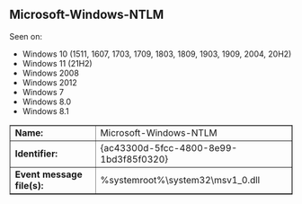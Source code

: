 ## Microsoft-Windows-NTLM

Seen on:
* Windows 10 (1511, 1607, 1703, 1709, 1803, 1809, 1903, 1909, 2004, 20H2)
* Windows 11 (21H2)
* Windows 2008
* Windows 2012
* Windows 7
* Windows 8.0
* Windows 8.1

<table border="1" class="docutils">
  <tbody>
    <tr>
      <td><b>Name:</b></td>
      <td>Microsoft-Windows-NTLM</td>
    </tr>
    <tr>
      <td><b>Identifier:</b></td>
      <td>{ac43300d-5fcc-4800-8e99-1bd3f85f0320}</td>
    </tr>
    <tr>
      <td><b>Event message file(s):</b></td>
      <td>%systemroot%\system32\msv1_0.dll</td>
    </tr>
  </tbody>
</table>

&nbsp;

